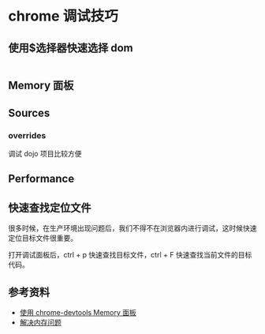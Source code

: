 # chrome 调试技巧

## 使用$选择器快速选择 dom

<img :src="$withBase('/images/chrome1.png')">

## Memory 面板

## Sources

### overrides

调试 dojo 项目比较方便

## Performance

## 快速查找定位文件

很多时候，在生产环境出现问题后，我们不得不在浏览器内进行调试，这时候快速定位目标文件很重要。

打开调试面板后，ctrl + p 快速查找目标文件，ctrl + F 快速查找当前文件的目标代码。

<!-- 无论是开发环境还是生产环境，使用了 webpack 打包并且开启了 source-map -->

## 参考资料

- [使用 chrome-devtools Memory 面板](https://zhuanlan.zhihu.com/p/80792297)
- [解决内存问题](https://developers.google.com/web/tools/chrome-devtools/memory-problems?hl=zh-cn#%E4%BD%BF%E7%94%A8%E5%88%86%E9%85%8D%E6%97%B6%E9%97%B4%E7%BA%BF%E7%A1%AE%E5%AE%9A_js_%E5%A0%86%E5%86%85%E5%AD%98%E6%B3%84%E6%BC%8F)
